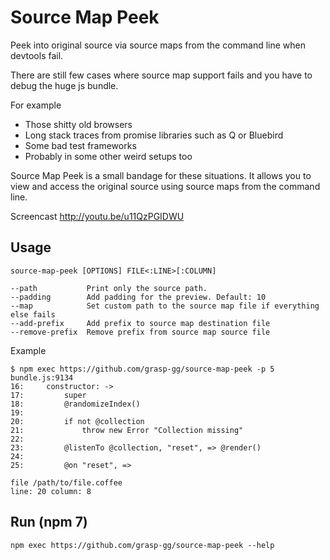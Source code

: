 Source Map Peek
===============

Peek into original source via source maps from the command line when devtools fail.

There are still few cases where source map support fails and you have to debug the huge js bundle.

For example

  - Those shitty old browsers
  - Long stack traces from promise libraries such as Q or Bluebird
  - Some bad test frameworks
  - Probably in some other weird setups too

Source Map Peek is a small bandage for these situations. It allows you to view and access the original source using source maps from the command line.

Screencast <http://youtu.be/u11QzPGIDWU>

Usage
-----


    source-map-peek [OPTIONS] FILE<:LINE>[:COLUMN]

    --path           Print only the source path.
    --padding        Add padding for the preview. Default: 10
    --map            Set custom path to the source map file if everything else fails
    --add-prefix     Add prefix to source map destination file
    --remove-prefix  Remove prefix from source map source file

Example

    $ npm exec https://github.com/grasp-gg/source-map-peek -p 5 bundle.js:9134
    16:     constructor: ->
    17:         super
    18:         @randomizeIndex()
    19:
    20:         if not @collection
    21:             throw new Error "Collection missing"
    22:
    23:         @listenTo @collection, "reset", => @render()
    24:
    25:         @on "reset", =>

    file /path/to/file.coffee
    line: 20 column: 8

Run (npm 7)
-------

    npm exec https://github.com/grasp-gg/source-map-peek --help
